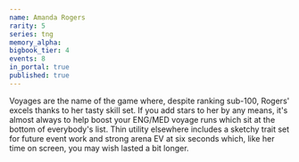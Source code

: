 ```yaml
---
name: Amanda Rogers
rarity: 5
series: tng
memory_alpha:
bigbook_tier: 4
events: 8
in_portal: true
published: true
---
```


Voyages are the name of the game where, despite ranking sub-100, Rogers' excels thanks to her tasty skill set. If you add stars to her by any means, it's almost always to help boost your ENG/MED voyage runs which sit at the bottom of everybody's list. Thin utility elsewhere includes a sketchy trait set for future event work and strong arena EV at six seconds which, like her time on screen, you may wish lasted a bit longer.
